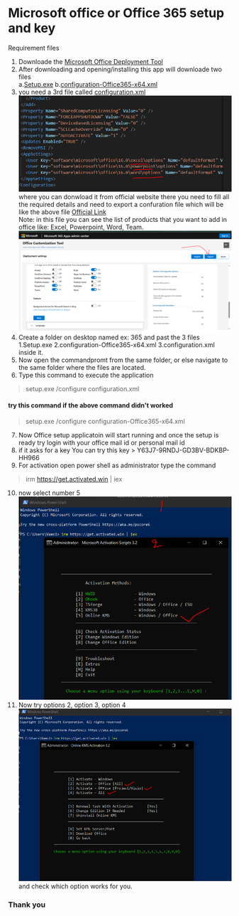 # Microsoft office or Office 365 setup and key

Requirement files
1. Downloade the [Microsoft Office Deployment Tool](https://www.microsoft.com/en-us/download/details.aspx?id=49117)
2. After downloading and opening/installing this app will downloade two files\
a.[Setup.exe](Setup/Files/setup.exe)
b.[configuration-Office365-x64.xml]([text](files/configuration-Office365-x64.xml))
3. you need a 3rd file called [configuration.xml]([text](files/Configuration.xml)) 
![alt text](image-1.png)
where you can donwload it from official website there you need to fill all the required details and need to export a confuration file which will be like the above file [Official Link](https://config.office.com/deploymentsettings)\
Note: in this file you can see the list of products that you want to add in office like: Excel, Powerpoint, Word, Team. 
![alt text](image.png)
4. Create a folder on desktop named ex: 365 and past the 3 files 1.Setup.exe 2.configuration-Office365-x64.xml 3.configuration.xml inside it.
5. Now open the commandpromt from the same folder,  or  else navigate to the same folder where the files are located.
6. Type this command to execute the application
> setup.exe /configure configuration.xml
#### try this command if the above command didn't worked
> setup.exe /configure  configuration-Office365-x64.xml
7. Now Office setup applicatoin will start running  and once the setup is ready try login with your office mail id or personal mail id
8. if it asks for a key 
 You can try this key > Y63J7-9RNDJ-GD3BV-BDKBP-HH966
9. For activation open power shell as administrator  type the command
>irm https://get.activated.win | iex 
10. now select number 5
![alt text](image-2.png)
11. Now try options 2, option 3, option 4
![alt text](image-3.png)\
and check which option works for you.

### Thank you
